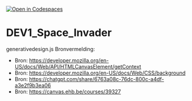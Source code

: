 [![Open in Codespaces](https://classroom.github.com/assets/launch-codespace-2972f46106e565e64193e422d61a12cf1da4916b45550586e14ef0a7c637dd04.svg)](https://classroom.github.com/open-in-codespaces?assignment_repo_id=17001759)
# DEV1_Space_Invader


generativedesign.js Bronvermelding:

- Bron: https://developer.mozilla.org/en-US/docs/Web/API/HTMLCanvasElement/getContext
- Bron: https://developer.mozilla.org/en-US/docs/Web/CSS/background
- Bron: https://chatgpt.com/share/6763a08c-76dc-800c-a4df-a3e2f9b3ea06
- Bron: https://canvas.ehb.be/courses/39327